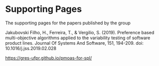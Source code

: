 # Supporting Pages

The supporting pages for the papers published by the group

Jakubovski Filho, H., Ferreira, T., & Vergilio, S. (2019). Preference based multi-objective algorithms applied to the variability testing of software product lines. Journal Of Systems And Software, 151, 194-209. doi: 10.1016/j.jss.2019.02.028

https://gres-ufpr.github.io/pmoas-for-spl/

